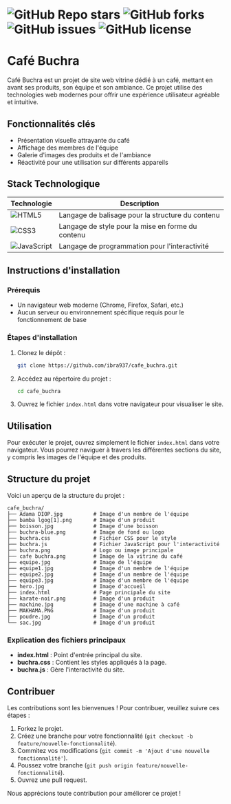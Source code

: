 # ![GitHub Repo stars](https://img.shields.io/github/stars/ibra937/cafe_buchra?style=social) ![GitHub forks](https://img.shields.io/github/forks/ibra937/cafe_buchra?style=social) ![GitHub issues](https://img.shields.io/github/issues/ibra937/cafe_buchra) ![GitHub license](https://img.shields.io/github/license/ibra937/cafe_buchra)

# Café Buchra

Café Buchra est un projet de site web vitrine dédié à un café, mettant en avant ses produits, son équipe et son ambiance. Ce projet utilise des technologies web modernes pour offrir une expérience utilisateur agréable et intuitive.

## Fonctionnalités clés

- Présentation visuelle attrayante du café
- Affichage des membres de l'équipe
- Galerie d'images des produits et de l'ambiance
- Réactivité pour une utilisation sur différents appareils

## Stack Technologique

| Technologie  | Description                              |
|--------------|------------------------------------------|
| ![HTML5](https://img.shields.io/badge/HTML5-E34F26?style=flat-square&logo=html5&logoColor=white) | Langage de balisage pour la structure du contenu |
| ![CSS3](https://img.shields.io/badge/CSS3-1572B6?style=flat-square&logo=css3&logoColor=white)   | Langage de style pour la mise en forme du contenu |
| ![JavaScript](https://img.shields.io/badge/JavaScript-F7DF1E?style=flat-square&logo=javascript&logoColor=black) | Langage de programmation pour l'interactivité |

## Instructions d'installation

### Prérequis

- Un navigateur web moderne (Chrome, Firefox, Safari, etc.)
- Aucun serveur ou environnement spécifique requis pour le fonctionnement de base

### Étapes d'installation

1. Clonez le dépôt :
   ```bash
   git clone https://github.com/ibra937/cafe_buchra.git
   ```

2. Accédez au répertoire du projet :
   ```bash
   cd cafe_buchra
   ```

3. Ouvrez le fichier `index.html` dans votre navigateur pour visualiser le site.

## Utilisation

Pour exécuter le projet, ouvrez simplement le fichier `index.html` dans votre navigateur. Vous pourrez naviguer à travers les différentes sections du site, y compris les images de l'équipe et des produits.

## Structure du projet

Voici un aperçu de la structure du projet :

```
cafe_buchra/
├── Adama DIOP.jpg          # Image d'un membre de l'équipe
├── bamba lgog[1].png       # Image d'un produit
├── boisson.jpg             # Image d'une boisson
├── buchra-blue.png         # Image de fond ou logo
├── buchra.css              # Fichier CSS pour le style
├── buchra.js               # Fichier JavaScript pour l'interactivité
├── buchra.png              # Logo ou image principale
├── cafe buchra.png         # Image de la vitrine du café
├── equipe.jpg              # Image de l'équipe
├── equipe1.jpg             # Image d'un membre de l'équipe
├── equipe2.jpg             # Image d'un membre de l'équipe
├── equipe3.jpg             # Image d'un membre de l'équipe
├── hero.jpg                # Image d'accueil
├── index.html              # Page principale du site
├── karate-noir.png         # Image d'un produit
├── machine.jpg             # Image d'une machine à café
├── MAKHAMA.PNG             # Image d'un produit
├── poudre.jpg              # Image d'un produit
└── sac.jpg                 # Image d'un produit
```

### Explication des fichiers principaux

- **index.html** : Point d'entrée principal du site.
- **buchra.css** : Contient les styles appliqués à la page.
- **buchra.js** : Gère l'interactivité du site.

## Contribuer

Les contributions sont les bienvenues ! Pour contribuer, veuillez suivre ces étapes :

1. Forkez le projet.
2. Créez une branche pour votre fonctionnalité (`git checkout -b feature/nouvelle-fonctionnalité`).
3. Commitez vos modifications (`git commit -m 'Ajout d'une nouvelle fonctionnalité'`).
4. Poussez votre branche (`git push origin feature/nouvelle-fonctionnalité`).
5. Ouvrez une pull request.

Nous apprécions toute contribution pour améliorer ce projet !
